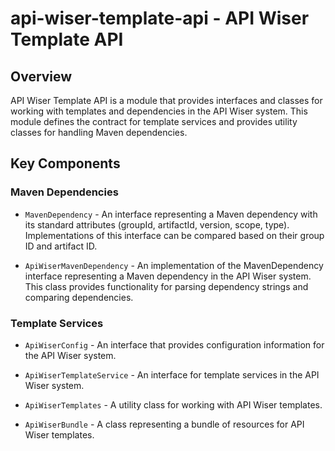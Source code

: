 # api-wiser-template-api - API Wiser Template API

## Overview

API Wiser Template API is a module that provides interfaces and classes for working with templates and dependencies in the API Wiser system. This module defines the contract for template services and provides utility classes for handling Maven dependencies.

## Key Components

### Maven Dependencies

* `MavenDependency` - An interface representing a Maven dependency with its standard attributes (groupId, artifactId, version, scope, type). Implementations of this interface can be compared based on their group ID and artifact ID.

* `ApiWiserMavenDependency` - An implementation of the MavenDependency interface representing a Maven dependency in the API Wiser system. This class provides functionality for parsing dependency strings and comparing dependencies.

### Template Services

* `ApiWiserConfig` - An interface that provides configuration information for the API Wiser system.

* `ApiWiserTemplateService` - An interface for template services in the API Wiser system.

* `ApiWiserTemplates` - A utility class for working with API Wiser templates.

* `ApiWiserBundle` - A class representing a bundle of resources for API Wiser templates.